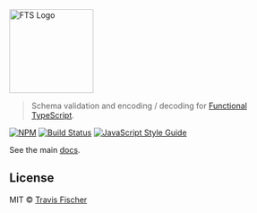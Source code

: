 <img src="https://raw.githubusercontent.com/transitive-bullshit/functional-typescript/master/logo.png" alt="FTS Logo" width="150" />

> Schema validation and encoding / decoding for [Functional TypeScript](https://github.com/transitive-bullshit/functional-typescript).

[![NPM](https://img.shields.io/npm/v/fts-validator.svg)](https://www.npmjs.com/package/fts-validator) [![Build Status](https://travis-ci.com/transitive-bullshit/functional-typescript.svg?branch=master)](https://travis-ci.com/transitive-bullshit/functional-typescript) [![JavaScript Style Guide](https://img.shields.io/badge/code_style-prettier-brightgreen.svg)](https://prettier.io)

See the main [docs](https://github.com/transitive-bullshit/functional-typescript).

## License

MIT © [Travis Fischer](https://transitivebullsh.it)
